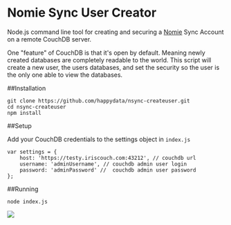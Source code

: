 Nomie Sync User Creator
=======================

Node.js command line tool for creating and securing a [Nomie](https://nomie.io) Sync Account on a remote CouchDB server.

One "feature" of CouchDB is that it's open by default. Meaning newly created databases are completely readable to the world. This script will create a new user, the users databases, and set the security so the user is the only one able to view the databases.

##Installation

```
git clone https://github.com/happydata/nsync-createuser.git
cd nsync-createuser
npm install
```

##Setup

Add your CouchDB credentials to the settings object in `index.js`

```
var settings = {
	host: 'https://testy.iriscouch.com:43212', // couchdb url
	username: 'adminUsername', // couchdb admin user login
	password: 'adminPassword' //  couchdb admin user password
};
```

##Running

`node index.js`

![](http://snap.icorbin.com/Screen-Shot-2015-07-10-22-31-23/Screen-Shot-2015-07-10-22-31-23.png)
